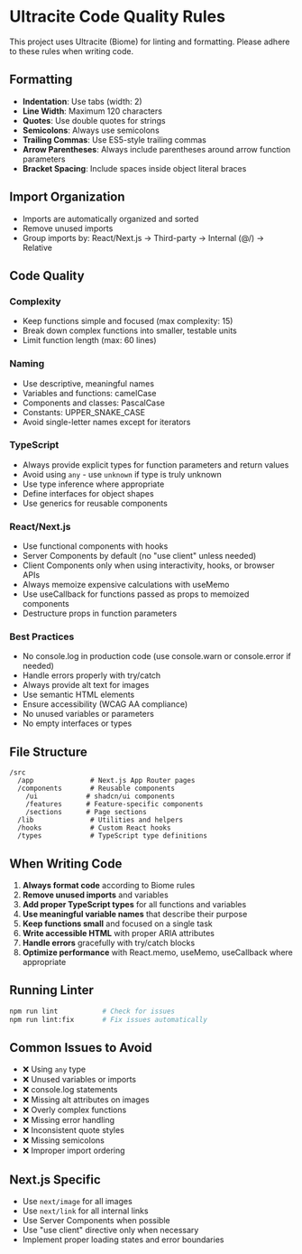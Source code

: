 # Ultracite Code Quality Rules

This project uses Ultracite (Biome) for linting and formatting. Please adhere to these rules when writing code.

## Formatting

- **Indentation**: Use tabs (width: 2)
- **Line Width**: Maximum 120 characters
- **Quotes**: Use double quotes for strings
- **Semicolons**: Always use semicolons
- **Trailing Commas**: Use ES5-style trailing commas
- **Arrow Parentheses**: Always include parentheses around arrow function parameters
- **Bracket Spacing**: Include spaces inside object literal braces

## Import Organization

- Imports are automatically organized and sorted
- Remove unused imports
- Group imports by: React/Next.js → Third-party → Internal (@/) → Relative

## Code Quality

### Complexity
- Keep functions simple and focused (max complexity: 15)
- Break down complex functions into smaller, testable units
- Limit function length (max: 60 lines)

### Naming
- Use descriptive, meaningful names
- Variables and functions: camelCase
- Components and classes: PascalCase
- Constants: UPPER_SNAKE_CASE
- Avoid single-letter names except for iterators

### TypeScript
- Always provide explicit types for function parameters and return values
- Avoid using `any` - use `unknown` if type is truly unknown
- Use type inference where appropriate
- Define interfaces for object shapes
- Use generics for reusable components

### React/Next.js
- Use functional components with hooks
- Server Components by default (no "use client" unless needed)
- Client Components only when using interactivity, hooks, or browser APIs
- Always memoize expensive calculations with useMemo
- Use useCallback for functions passed as props to memoized components
- Destructure props in function parameters

### Best Practices
- No console.log in production code (use console.warn or console.error if needed)
- Handle errors properly with try/catch
- Always provide alt text for images
- Use semantic HTML elements
- Ensure accessibility (WCAG AA compliance)
- No unused variables or parameters
- No empty interfaces or types

## File Structure

```
/src
  /app              # Next.js App Router pages
  /components       # Reusable components
    /ui            # shadcn/ui components
    /features      # Feature-specific components
    /sections      # Page sections
  /lib              # Utilities and helpers
  /hooks            # Custom React hooks
  /types            # TypeScript type definitions
```

## When Writing Code

1. **Always format code** according to Biome rules
2. **Remove unused imports** and variables
3. **Add proper TypeScript types** for all functions and variables
4. **Use meaningful variable names** that describe their purpose
5. **Keep functions small** and focused on a single task
6. **Write accessible HTML** with proper ARIA attributes
7. **Handle errors** gracefully with try/catch blocks
8. **Optimize performance** with React.memo, useMemo, useCallback where appropriate

## Running Linter

```bash
npm run lint           # Check for issues
npm run lint:fix       # Fix issues automatically
```

## Common Issues to Avoid

- ❌ Using `any` type
- ❌ Unused variables or imports
- ❌ console.log statements
- ❌ Missing alt attributes on images
- ❌ Overly complex functions
- ❌ Missing error handling
- ❌ Inconsistent quote styles
- ❌ Missing semicolons
- ❌ Improper import ordering

## Next.js Specific

- Use `next/image` for all images
- Use `next/link` for all internal links
- Use Server Components when possible
- Use "use client" directive only when necessary
- Implement proper loading states and error boundaries
